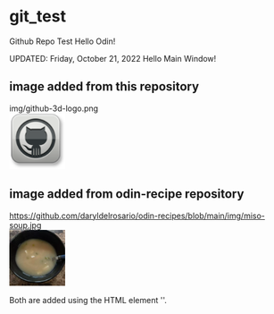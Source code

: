 # git_test
Github Repo Test
Hello Odin! 

UPDATED: Friday, October 21, 2022
Hello Main Window!

## image added from this repository
img/github-3d-logo.png  
<img src="img/github-3d-logo.png" alt="Github 3d Logo" width="100px" title="From this repository">

## image added from odin-recipe repository
https://github.com/daryldelrosario/odin-recipes/blob/main/img/miso-soup.jpg  
<img src="https://github.com/daryldelrosario/odin-recipes/blob/main/img/miso-soup.jpg" alt="Miso Soup" width="100px" title="From odin-recipe repository">

Both are added using the HTML element '<img>'.